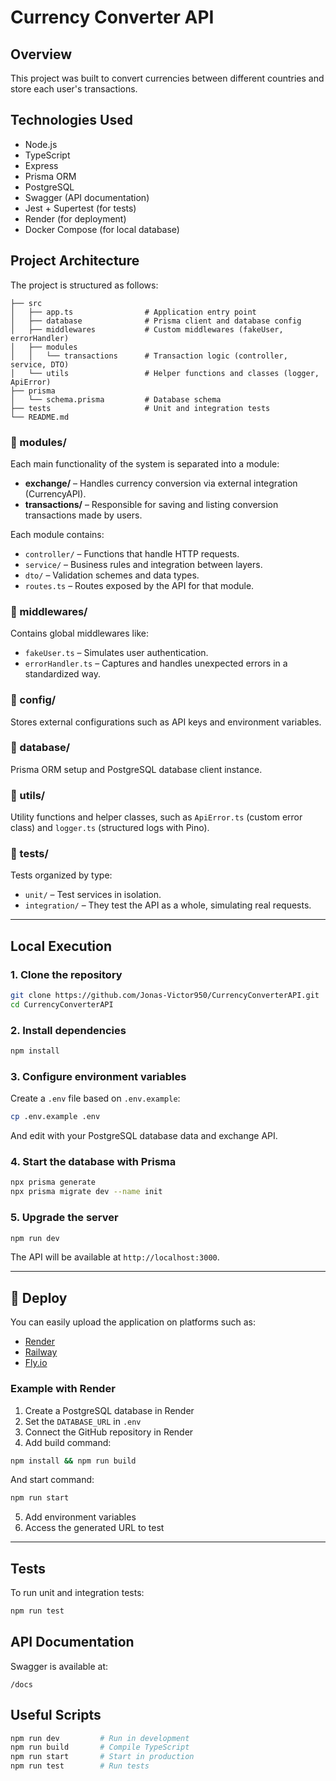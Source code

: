 # Currency Converter API

## Overview

This project was built to convert currencies between different countries and store each user's transactions.

## Technologies Used

- Node.js
- TypeScript
- Express
- Prisma ORM
- PostgreSQL
- Swagger (API documentation)
- Jest + Supertest (for tests)
- Render (for deployment)
- Docker Compose (for local database)

## Project Architecture

The project is structured as follows:

```
├── src
│   ├── app.ts                # Application entry point
│   ├── database              # Prisma client and database config
│   ├── middlewares           # Custom middlewares (fakeUser, errorHandler)
│   ├── modules
│   │   └── transactions      # Transaction logic (controller, service, DTO)
│   └── utils                 # Helper functions and classes (logger, ApiError)
├── prisma
│   └── schema.prisma         # Database schema
├── tests                     # Unit and integration tests
└── README.md
```

### 📁 modules/

Each main functionality of the system is separated into a module:

- **exchange/** – Handles currency conversion via external integration (CurrencyAPI).
- **transactions/** – Responsible for saving and listing conversion transactions made by users.

Each module contains:

- `controller/` – Functions that handle HTTP requests.
- `service/` – Business rules and integration between layers.
- `dto/` – Validation schemes and data types.
- `routes.ts` – Routes exposed by the API for that module.

### 📁 middlewares/

Contains global middlewares like:

- `fakeUser.ts` – Simulates user authentication.
- `errorHandler.ts` – Captures and handles unexpected errors in a standardized way.

### 📁 config/

Stores external configurations such as API keys and environment variables.

### 📁 database/

Prisma ORM setup and PostgreSQL database client instance.

### 📁 utils/

Utility functions and helper classes, such as `ApiError.ts` (custom error class) and `logger.ts` (structured logs with Pino).

### 🧪 tests/

Tests organized by type:

- `unit/` – Test services in isolation.
- `integration/` – They test the API as a whole, simulating real requests.

---

## Local Execution

### 1. Clone the repository

```bash
git clone https://github.com/Jonas-Victor950/CurrencyConverterAPI.git
cd CurrencyConverterAPI
```

### 2. Install dependencies

```bash
npm install
```

### 3. Configure environment variables

Create a `.env` file based on `.env.example`:

```bash
cp .env.example .env
```

And edit with your PostgreSQL database data and exchange API.

### 4. Start the database with Prisma

```bash
npx prisma generate
npx prisma migrate dev --name init
```

### 5. Upgrade the server

```bash
npm run dev
```

The API will be available at `http://localhost:3000`.

---

## 🧱 Deploy

You can easily upload the application on platforms such as:

- [Render](https://render.com)
- [Railway](https://railway.app)
- [Fly.io](https://fly.io)

### Example with Render

1. Create a PostgreSQL database in Render
2. Set the `DATABASE_URL` in `.env`
3. Connect the GitHub repository in Render
4. Add build command:

```bash
npm install && npm run build
```

And start command:

```bash
npm run start
```

5. Add environment variables
6. Access the generated URL to test

---

## Tests

To run unit and integration tests:

```bash
npm run test
```

## API Documentation

Swagger is available at:

```
/docs
```

## Useful Scripts

```bash
npm run dev         # Run in development
npm run build       # Compile TypeScript
npm run start       # Start in production
npm run test        # Run tests
```
